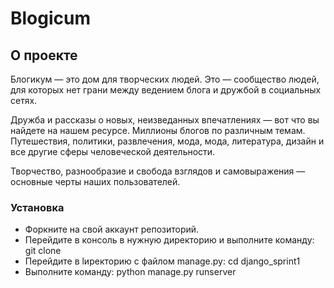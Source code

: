 # Blogicum
<h2>О проекте</h2>
  <p>
    Блогикум — это дом для творческих людей. Это — сообщество людей, для которых 
    нет грани между ведением блога и дружбой в социальных сетях. 
  </p>
  <p>
    Дружба и рассказы о новых, неизведанных впечатлениях — вот 
    что вы найдете на нашем ресурсе.  Миллионы блогов по различным темам. 
    Путешествия, политики, развлечения, мода, мода, литература, дизайн и все 
    другие сферы человеческой деятельности. 
  </p>
  <p>
    Творчество, разнообразие и свобода взглядов и самовыражения — 
    основные черты наших пользователей.
  </p>

<h3>Установка</h3>
<ul>
  <li>
    Форкните на свой аккаунт репозиторий. 
  </li>
  <li>
    Перейдите в консоль в нужную директорию и выполните команду: git clone
  </li>
  <li>
  Перейдите в lиректорию с файлом manage.py: cd  django_sprint1
  </li>
  <li>
    Выполните команду: python manage.py runserver
  </li>
</ul>